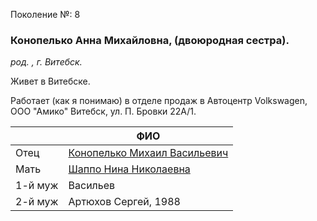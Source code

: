 Поколение №: 8

### Конопелько Анна Михайловна, (двоюродная сестра).

_род. , г. Витебск._



Живет в Витебске.

Работает (как я понимаю) в отделе продаж в Автоцентр Volkswagen, ООО "Амико" Витебск, ул. П. Бровки 22А/1.

|         | ФИО                                                                       |
|---------|---------------------------------------------------------------------------|
| Отец    | [Конопелько Михаил Васильевич](/ancestors/7-Конопелько-Михаил-Васильевич) |
| Мать    | [Шаппо Нина Николаевна](/ancestors/7-Шаппо-Нина-Николаевна)               |
| 1-й муж | Васильев                                                                  |
| 2-й муж | Артюхов Сергей, 1988                                                      |

